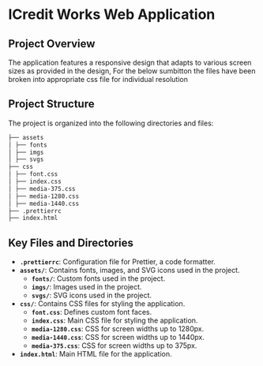 # ICredit Works Web Application

## Project Overview

The application features a responsive design that adapts to various screen sizes as provided in the design, For the below sumbitton the files have been broken into appropriate css file for individual resolution

## Project Structure

The project is organized into the following directories and files:

```bash
├── assets
│ ├── fonts
│ ├── imgs
│ ├── svgs
├── css
│ ├── font.css
│ ├── index.css
│ ├── media-375.css
│ ├── media-1280.css
│ ├── media-1440.css
├── .prettierrc
├── index.html
```

## Key Files and Directories

-   **`.prettierrc`**: Configuration file for Prettier, a code formatter.
-   **`assets/`**: Contains fonts, images, and SVG icons used in the project.
    -   **`fonts/`**: Custom fonts used in the project.
    -   **`imgs/`**: Images used in the project.
    -   **`svgs/`**: SVG icons used in the project.
-   **`css/`**: Contains CSS files for styling the application.
    -   **`font.css`**: Defines custom font faces.
    -   **`index.css`**: Main CSS file for styling the application.
    -   **`media-1280.css`**: CSS for screen widths up to 1280px.
    -   **`media-1440.css`**: CSS for screen widths up to 1440px.
    -   **`media-375.css`**: CSS for screen widths up to 375px.
-   **`index.html`**: Main HTML file for the application.
